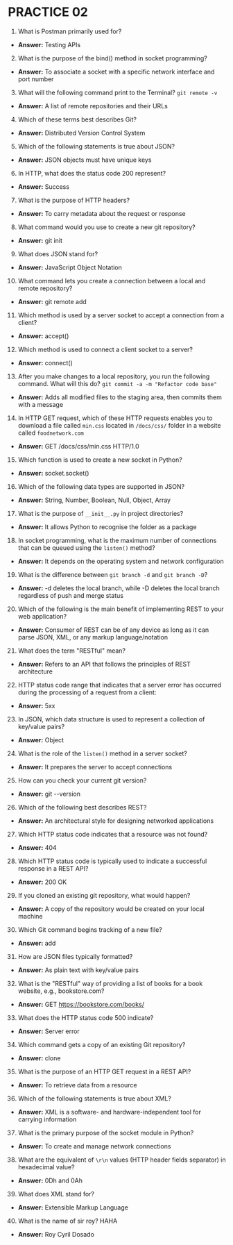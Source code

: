 # PRACTICE 02

1. What is Postman primarily used for?
 - **Answer:** Testing APIs
2. What is the purpose of the bind() method in socket programming?
 - **Answer:** To associate a socket with a specific network interface and port number
3. What will the following command print to the Terminal? `git remote -v`
 - **Answer:** A list of remote repositories and their URLs
4. Which of these terms best describes Git?
 - **Answer:** Distributed Version Control System
5. Which of the following statements is true about JSON?
 - **Answer:** JSON objects must have unique keys
6. In HTTP, what does the status code 200 represent?
 - **Answer:** Success
7. What is the purpose of HTTP headers?
 - **Answer:** To carry metadata about the request or response
8. What command would you use to create a new git repository?
 - **Answer:** git init
9. What does JSON stand for?
 - **Answer:** JavaScript Object Notation
10. What command lets you create a connection between a local and remote repository?
 - **Answer:** git remote add
11. Which method is used by a server socket to accept a connection from a client?
 - **Answer:** accept()
12. Which method is used to connect a client socket to a server?
 - **Answer:** connect()
13. After you make changes to a local repository, you run the following command. What will
this do? `git commit -a -m "Refactor code base"`
 - **Answer:** Adds all modified files to the staging area, then commits them with a message
14. In HTTP GET request, which of these HTTP requests enables you to download a file called
`min.css` located in `/docs/css/` folder in a website called `foodnetwork.com`
 - **Answer:** GET /docs/css/min.css HTTP/1.0
15. Which function is used to create a new socket in Python?
 - **Answer:** socket.socket()
16. Which of the following data types are supported in JSON?
 - **Answer:** String, Number, Boolean, Null, Object, Array
17. What is the purpose of `__init__.py` in project directories?
 - **Answer:** It allows Python to recognise the folder as a package
18. In socket programming, what is the maximum number of connections that can be queued
using the `listen()` method?
 - **Answer:** It depends on the operating system and network configuration

19. What is the difference between `git branch -d` and `git branch -D`?
 - **Answer:** -d deletes the local branch, while -D deletes the local branch regardless of push and
merge status
20. Which of the following is the main benefit of implementing REST to your web application?
 - **Answer:** Consumer of REST can be of any device as long as it can parse JSON, XML, or any
markup language/notation
21. What does the term "RESTful" mean?
 - **Answer:** Refers to an API that follows the principles of REST architecture
22. HTTP status code range that indicates that a server error has occurred during the processing
of a request from a client:
 - **Answer:** 5xx
23. In JSON, which data structure is used to represent a collection of key/value pairs?
 - **Answer:** Object
24. What is the role of the `listen()` method in a server socket?
 - **Answer:** It prepares the server to accept connections
25. How can you check your current git version?
 - **Answer:** git --version
26. Which of the following best describes REST?
 - **Answer:** An architectural style for designing networked applications
27. Which HTTP status code indicates that a resource was not found?
 - **Answer:** 404
28. Which HTTP status code is typically used to indicate a successful response in a REST API?
 - **Answer:** 200 OK
29. If you cloned an existing git repository, what would happen?
 - **Answer:** A copy of the repository would be created on your local machine

30. Which Git command begins tracking of a new file?
 - **Answer:** add
31. How are JSON files typically formatted?
 - **Answer:** As plain text with key/value pairs
32. What is the "RESTful" way of providing a list of books for a book website, e.g.,
bookstore.com?
 - **Answer:** GET https://bookstore.com/books/

33. What does the HTTP status code 500 indicate?
 - **Answer:** Server error
34. Which command gets a copy of an existing Git repository?
 - **Answer:** clone
35. What is the purpose of an HTTP GET request in a REST API?
 - **Answer:** To retrieve data from a resource
36. Which of the following statements is true about XML?
 - **Answer:** XML is a software- and hardware-independent tool for carrying information

37. What is the primary purpose of the socket module in Python?
 - **Answer:** To create and manage network connections
38. What are the equivalent of `\r\n` values (HTTP header fields separator) in hexadecimal
value?
 - **Answer:** 0Dh and 0Ah
39. What does XML stand for?
 - **Answer:** Extensible Markup Language

40. What is the name of sir roy? HAHA
 - **Answer:** Roy Cyril Dosado